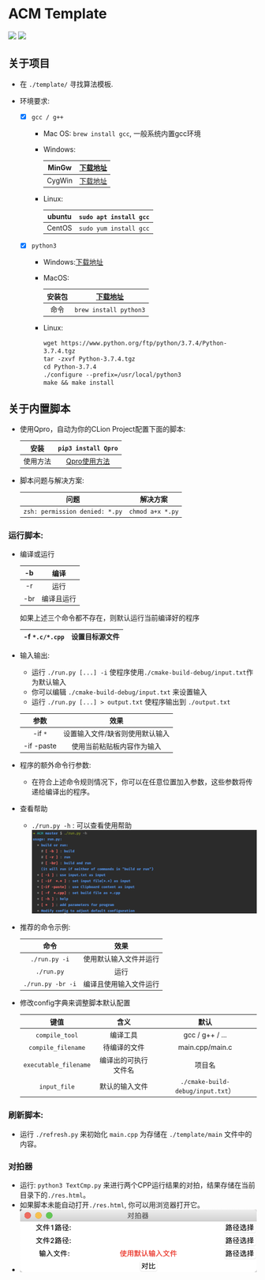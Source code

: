 # ACM Template
[![](https://img.shields.io/badge/Author-RhythmLian-blue)]()
[![](https://img.shields.io/badge/License-MIT-yellow)]()

## 关于项目
- 在 `./template/` 寻找算法模板.

- 环境要求:
  - [x] `gcc / g++`
    
    - Mac OS: `brew install gcc`, 一般系统内置gcc环境
    - Windows:
    
      | MinGw | [下载地址](https://osdn.net/projects/mingw/downloads/68260/mingw-get-setup.exe/) |
      | :-----: | :-----: |
      | CygWin | [下载地址](https://cygwin.com/setup-x86_64.exe) |
    - Linux: 
    
      | ubuntu | `sudo apt install gcc` |
      | :-----: | :-----: |
      | CentOS | `sudo yum install gcc` |  
  - [x] `python3`
    
    - Windows:[下载地址](https://www.python.org/downloads/)
    - MacOS: 
    
      | 安装包 | [下载地址](https://www.python.org/ftp/python/3.7.4/python-3.7.4-macosx10.9.pkg) |
      | :-----: | :-----: |
      | 命令 | `brew install python3` |
    - Linux: 
      ```shell script
      wget https://www.python.org/ftp/python/3.7.4/Python-3.7.4.tgz
      tar -zxvf Python-3.7.4.tgz
      cd Python-3.7.4
      ./configure --prefix=/usr/local/python3
      make && make install
      ```
## 关于内置脚本

  - 使用Qpro，自动为你的CLion Project配置下面的脚本:
  
    | 安装 | `pip3 install Qpro` |
    | :-----: | :-----: |
    | 使用方法 | [Qpro使用方法](https://pypi.org/project/Qpro/) |
  - 脚本问题与解决方案:
  
    | 问题 | 解决方案 |
    | :-----: | :-----: |
    | `zsh: permission denied: *.py` | `chmod a+x *.py` |
### 运行脚本:

  - 编译或运行
  
      | -b | 编译 |
      | :-----: | :-----: |
      | -r | 运行 |
      | -br | 编译且运行 |
      
      如果上述三个命令都不存在，则默认运行当前编译好的程序

      | -f `*.c/*.cpp` | 设置目标源文件 |
      | :-----: | :-----: |
      
  - 输入输出:
      
      - 运行 `./run.py [...] -i` 使程序使用`./cmake-build-debug/input.txt`作为默认输入
      - 你可以编辑 `./cmake-build-debug/input.txt` 来设置输入
      - 运行 `./run.py [...] > output.txt` 使程序输出到 `./output.txt`
      
      | 参数 | 效果 |
      | :-----: | :-----: |
      | -if `*` | 设置输入文件/缺省则使用默认输入 |
      | -if -paste | 使用当前粘贴板内容作为输入 |
      
  - 程序的额外命令行参数:
  
      - 在符合上述命令规则情况下，你可以在任意位置加入参数，这些参数将传递给编译出的程序。
      
  - 查看帮助
      
      - `./run.py -h` : 可以查看使用帮助
        ![help](./img/2.png) 
  
  - 推荐的命令示例:
      
      | 命令 | 效果 |
      | :-----: | :-----: |
      | `./run.py -i` | 使用默认输入文件并运行 |
      | `./run.py`| 运行 |
      | `./run.py -br -i` |  编译且使用输入文件运行 |
  
  - 修改config字典来调整脚本默认配置
  
      | 键值 | 含义 | 默认 |
      | :-----: | :-----: | :-----: | 
      | `compile_tool` | 编译工具 | gcc / g++ / ... |
      | `compile_filename` | 待编译的文件 | main.cpp/main.c |
      | `executable_filename` | 编译出的可执行文件名 | 项目名 |
      | `input_file` | 默认的输入文件 | `./cmake-build-debug/input.txt`）|

### 刷新脚本:

  - 运行 `./refresh.py` 来初始化 `main.cpp` 为存储在 `./template/main` 文件中的内容。

### 对拍器

  - 运行: `python3 TextCmp.py` 来进行两个CPP运行结果的对拍，结果存储在当前目录下的`./res.html`。
  - 如果脚本未能自动打开`./res.html`, 你可以用浏览器打开它。
  - ![GUI](./img/1.png)
 
